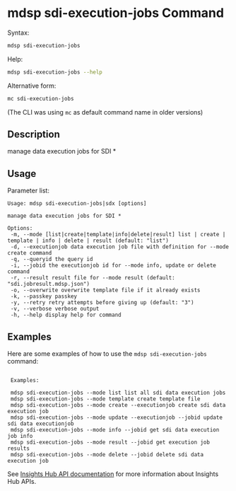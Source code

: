 # mdsp sdi-execution-jobs Command

Syntax:

```bash
mdsp sdi-execution-jobs
```

Help:

```bash
mdsp sdi-execution-jobs --help
```

Alternative form:

```bash
mc sdi-execution-jobs
```

(The CLI was using `mc` as default command name in older versions)

## Description

manage data execution jobs for SDI *

## Usage

Parameter list:

```text
Usage: mdsp sdi-execution-jobs|sdx [options]

manage data execution jobs for SDI *

Options:
 -m, --mode [list|create|template|info|delete|result] list | create | template | info | delete | result (default: "list")
 -d, --executionjob data execution job file with definition for --mode create command
 -q, --queryid the query id
 -i, --jobid the executionjob id for --mode info, update or delete command
 -r, --result result file for --mode result (default: "sdi.jobresult.mdsp.json")
 -o, --overwrite overwrite template file if it already exists
 -k, --passkey passkey
 -y, --retry retry attempts before giving up (default: "3")
 -v, --verbose verbose output
 -h, --help display help for command

```

## Examples

Here are some examples of how to use the `mdsp sdi-execution-jobs` command:

```text

 Examples:

 mdsp sdi-execution-jobs --mode list list all sdi data execution jobs
 mdsp sdi-execution-jobs --mode template create template file
 mdsp sdi-execution-jobs --mode create --executionjob create sdi data execution job
 mdsp sdi-execution-jobs --mode update --executionjob --jobid update sdi data executionjob
 mdsp sdi-execution-jobs --mode info --jobid get sdi data execution job info
 mdsp sdi-execution-jobs --mode result --jobid get execution job results
 mdsp sdi-execution-jobs --mode delete --jobid delete sdi data execution job

```

See [Insights Hub API documentation](https://documentation.mindsphere.io/MindSphere/apis/index.html) for more information about Insights Hub APIs.
